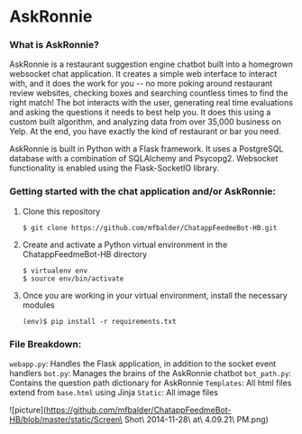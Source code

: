 # AskRonnie

### What is AskRonnie?

AskRonnie is a restaurant suggestion engine chatbot built into a homegrown websocket chat application. It creates a simple web interface to interact with, and it does the work for you -- no more poking around restaurant review websites, checking boxes and searching countless times to find the right match! The bot interacts with the user, generating real time evaluations and asking the questions it needs to best help you. It does this using a custom built algorithm, and analyzing data from over 35,000 business on Yelp. At the end, you have exactly the kind of restaurant or bar you need.

AskRonnie is built in Python with a Flask framework. It uses a PostgreSQL database with a combination of SQLAlchemy and Psycopg2. Websocket functionality is enabled using the Flask-SocketIO library.

### Getting started with the chat application and/or AskRonnie:

1. Clone this repository
	```
	$ git clone https://github.com/mfbalder/ChatappFeedmeBot-HB.git
	```

2. Create and activate a Python virtual environment in the ChatappFeedmeBot-HB directory
	```
	$ virtualenv env
	$ source env/bin/activate 
	```

3. Once you are working in your virtual environment, install the necessary modules
	```
	(env)$ pip install -r requirements.txt
	```

### File Breakdown:

```webapp.py```: Handles the Flask application, in addition to the socket event handlers
```bot.py```: Manages the brains of the AskRonnie chatbot
```bot_path.py```: Contains the question path dictionary for AskRonnie
```Templates```: All html files extend from ```base.html``` using Jinja
```Static```: All image files




![picture](https://github.com/mfbalder/ChatappFeedmeBot-HB/blob/master/static/Screen\ Shot\ 2014-11-28\ at\ 4.09.21\ PM.png) 



